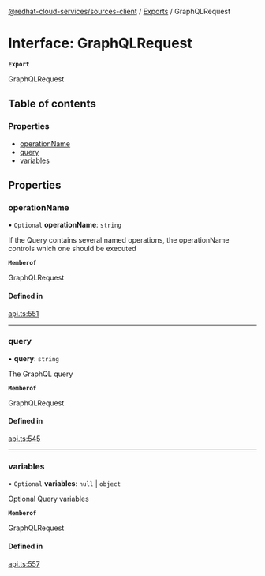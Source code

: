 [@redhat-cloud-services/sources-client](../README.md) / [Exports](../modules.md) / GraphQLRequest

# Interface: GraphQLRequest

**`Export`**

GraphQLRequest

## Table of contents

### Properties

- [operationName](GraphQLRequest.md#operationname)
- [query](GraphQLRequest.md#query)
- [variables](GraphQLRequest.md#variables)

## Properties

### operationName

• `Optional` **operationName**: `string`

If the Query contains several named operations, the operationName controls which one should be executed

**`Memberof`**

GraphQLRequest

#### Defined in

[api.ts:551](https://github.com/RedHatInsights/javascript-clients/blob/main/packages/sources/api.ts#L551)

___

### query

• **query**: `string`

The GraphQL query

**`Memberof`**

GraphQLRequest

#### Defined in

[api.ts:545](https://github.com/RedHatInsights/javascript-clients/blob/main/packages/sources/api.ts#L545)

___

### variables

• `Optional` **variables**: ``null`` \| `object`

Optional Query variables

**`Memberof`**

GraphQLRequest

#### Defined in

[api.ts:557](https://github.com/RedHatInsights/javascript-clients/blob/main/packages/sources/api.ts#L557)
